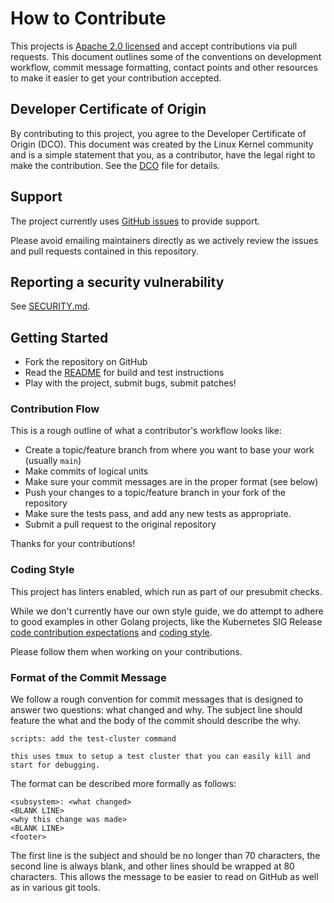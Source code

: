 # How to Contribute

This projects is [Apache 2.0 licensed](/LICENSE) and accept contributions via
pull requests. This document outlines some of the conventions on development
workflow, commit message formatting, contact points and other resources to make
it easier to get your contribution accepted.

## Developer Certificate of Origin

By contributing to this project, you agree to the Developer Certificate of
Origin (DCO). This document was created by the Linux Kernel community and is a
simple statement that you, as a contributor, have the legal right to make the
contribution. See the [DCO](/DCO) file for details.

## Support

The project currently uses [GitHub issues](https://github.com/uwu-tools/gh-jira-issue-sync/issues)
to provide support.

Please avoid emailing maintainers directly as we actively review the issues and
pull requests contained in this repository.

## Reporting a security vulnerability

See [SECURITY.md](/SECURITY.md).

## Getting Started

- Fork the repository on GitHub
- Read the [README](/README.md) for build and test instructions
- Play with the project, submit bugs, submit patches!

### Contribution Flow

This is a rough outline of what a contributor's workflow looks like:

- Create a topic/feature branch from where you want to base your work (usually
  `main`)
- Make commits of logical units
- Make sure your commit messages are in the proper format (see below)
- Push your changes to a topic/feature branch in your fork of the repository
- Make sure the tests pass, and add any new tests as appropriate.
- Submit a pull request to the original repository

Thanks for your contributions!

### Coding Style

This project has linters enabled, which run as part of our presubmit checks.

While we don't currently have our own style guide, we do attempt to adhere to
good examples in other Golang projects, like the Kubernetes SIG Release
[code contribution expectations](https://git.k8s.io/sig-release/CONTRIBUTING.md#coding-style)
and [coding style](https://git.k8s.io/sig-release/CONTRIBUTING.md#coding-style).

Please follow them when working on your contributions.

### Format of the Commit Message

We follow a rough convention for commit messages that is designed to answer two
questions: what changed and why. The subject line should feature the what and
the body of the commit should describe the why.

```
scripts: add the test-cluster command

this uses tmux to setup a test cluster that you can easily kill and
start for debugging.
```

The format can be described more formally as follows:

```
<subsystem>: <what changed>
<BLANK LINE>
<why this change was made>
<BLANK LINE>
<footer>
```

The first line is the subject and should be no longer than 70 characters, the
second line is always blank, and other lines should be wrapped at 80
characters.
This allows the message to be easier to read on GitHub as well as in various
git tools.
